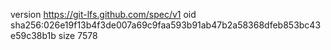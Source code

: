 version https://git-lfs.github.com/spec/v1
oid sha256:026e19f13b4f3de007a69c9faa593b91ab47b2a58368dfeb853bc43e59c38b1b
size 7578
